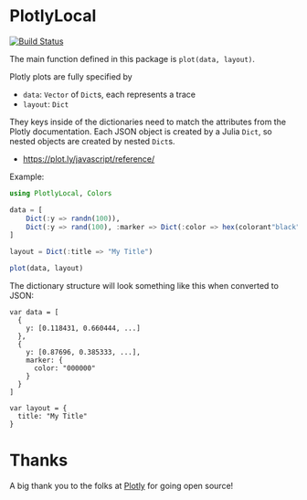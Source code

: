# PlotlyLocal

[![Build Status](https://travis-ci.org/joshday/PlotlyLocal.jl.svg?branch=master)](https://travis-ci.org/joshday/PlotlyLocal.jl)


The main function defined in this package is `plot(data, layout)`.

Plotly plots are fully specified by

- `data`: `Vector` of `Dict`s, each represents a trace
- `layout`: `Dict`  

They keys inside of the dictionaries need to match the attributes from the Plotly documentation.  Each JSON object is created by a Julia `Dict`, so nested objects are created by nested `Dict`s.

- https://plot.ly/javascript/reference/



Example:
```julia
using PlotlyLocal, Colors

data = [
    Dict(:y => randn(100)),
    Dict(:y => rand(100), :marker => Dict(:color => hex(colorant"black")))
]

layout = Dict(:title => "My Title")

plot(data, layout)
```

The dictionary structure will look something like this when converted to JSON:

```
var data = [
  {
    y: [0.118431, 0.660444, ...]
  },
  {
    y: [0.87696, 0.385333, ...],
    marker: {
      color: "000000"
    }
  }
]

var layout = {
  title: "My Title"
}
```

# Thanks
A big thank you to the folks at [Plotly](https://plot.ly) for going open source!
